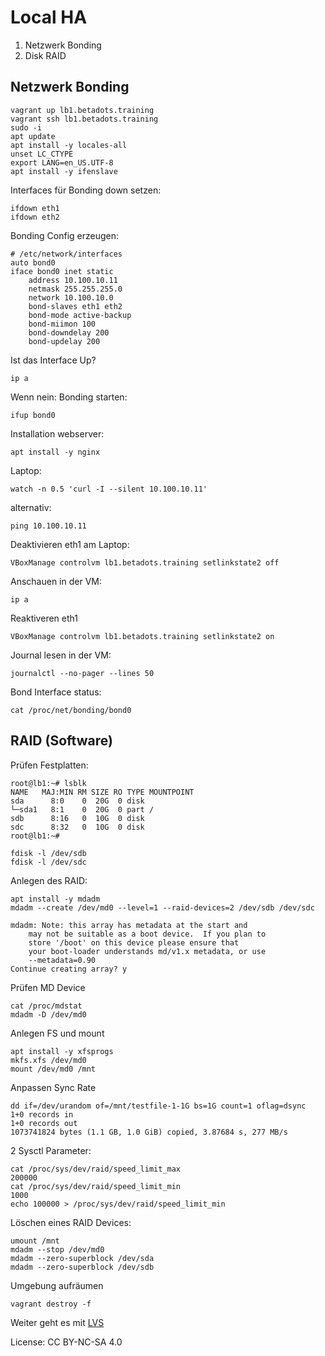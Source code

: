 # Local HA

1. Netzwerk Bonding
1. Disk RAID

## Netzwerk Bonding

```shell
vagrant up lb1.betadots.training
vagrant ssh lb1.betadots.training
sudo -i
apt update
apt install -y locales-all
unset LC_CTYPE
export LANG=en_US.UTF-8
apt install -y ifenslave
```

Interfaces für Bonding down setzen:

```shell
ifdown eth1
ifdown eth2
```

Bonding Config erzeugen:

```shell
# /etc/network/interfaces
auto bond0
iface bond0 inet static
    address 10.100.10.11
    netmask 255.255.255.0
    network 10.100.10.0
    bond-slaves eth1 eth2
    bond-mode active-backup
    bond-miimon 100
    bond-downdelay 200
    bond-updelay 200
```

Ist das Interface Up?

```shell
ip a
```

Wenn nein: Bonding starten:

```shell
ifup bond0
```

Installation webserver:

```shell
apt install -y nginx
```

Laptop:

```shell
watch -n 0.5 'curl -I --silent 10.100.10.11'
```

alternativ:

```
ping 10.100.10.11
```

Deaktivieren eth1 am Laptop:

```shell
VBoxManage controlvm lb1.betadots.training setlinkstate2 off
```

Anschauen in der VM:

```shell
ip a
```

Reaktiveren eth1

```shell
VBoxManage controlvm lb1.betadots.training setlinkstate2 on
```

Journal lesen in der VM:

```shell
journalctl --no-pager --lines 50
```

Bond Interface status:

```shell
cat /proc/net/bonding/bond0
```

## RAID (Software)

Prüfen Festplatten:

```
root@lb1:~# lsblk 
NAME   MAJ:MIN RM SIZE RO TYPE MOUNTPOINT
sda      8:0    0  20G  0 disk 
└─sda1   8:1    0  20G  0 part /
sdb      8:16   0  10G  0 disk 
sdc      8:32   0  10G  0 disk 
root@lb1:~#
```

```shell
fdisk -l /dev/sdb
fdisk -l /dev/sdc
```

Anlegen des RAID:

```shell
apt install -y mdadm
mdadm --create /dev/md0 --level=1 --raid-devices=2 /dev/sdb /dev/sdc

mdadm: Note: this array has metadata at the start and
    may not be suitable as a boot device.  If you plan to
    store '/boot' on this device please ensure that
    your boot-loader understands md/v1.x metadata, or use
    --metadata=0.90
Continue creating array? y
```

Prüfen MD Device

```shell
cat /proc/mdstat
mdadm -D /dev/md0
```

Anlegen FS und mount

```shell
apt install -y xfsprogs
mkfs.xfs /dev/md0
mount /dev/md0 /mnt
```

Anpassen Sync Rate

```shell
dd if=/dev/urandom of=/mnt/testfile-1-1G bs=1G count=1 oflag=dsync
1+0 records in
1+0 records out
1073741824 bytes (1.1 GB, 1.0 GiB) copied, 3.87684 s, 277 MB/s
```

2 Sysctl Parameter:

```shell
cat /proc/sys/dev/raid/speed_limit_max
200000
cat /proc/sys/dev/raid/speed_limit_min
1000
echo 100000 > /proc/sys/dev/raid/speed_limit_min
```

Löschen eines RAID Devices:

```shell
umount /mnt
mdadm --stop /dev/md0
mdadm --zero-superblock /dev/sda
mdadm --zero-superblock /dev/sdb
```

Umgebung aufräumen

```shell
vagrant destroy -f
```

Weiter geht es mit [LVS](../03_LVS)

License: CC BY-NC-SA 4.0
